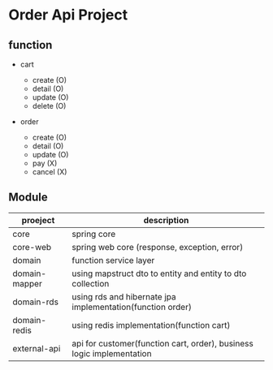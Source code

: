 # Order Api Project

## function

- cart
    - create (O)
    - detail (O)
    - update (O)
    - delete (O)
    
- order
    - create (O)
    - detail (O)
    - update (O)
    - pay (X)
    - cancel (X)
    
## Module 

| proeject | description |
|---|---|
| core | spring core |
| core-web | spring web core (response, exception, error) |
| domain | function service layer |
| domain-mapper | using mapstruct dto to entity and entity to dto collection |
| domain-rds | using rds and hibernate jpa implementation(function order) |
| domain-redis | using redis implementation(function cart) |
| external-api | api for customer(function cart, order), business logic implementation|
